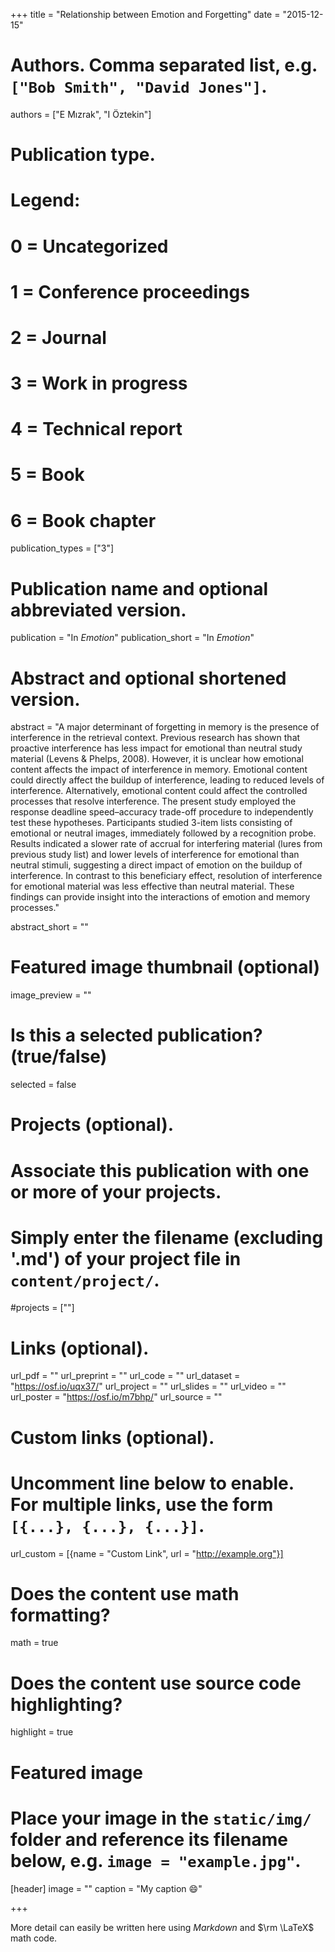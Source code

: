 +++
title = "Relationship between Emotion and Forgetting"
date = "2015-12-15"

# Authors. Comma separated list, e.g. `["Bob Smith", "David Jones"]`.
authors = ["E Mızrak", "I Öztekin"]

# Publication type.
# Legend:
# 0 = Uncategorized
# 1 = Conference proceedings
# 2 = Journal
# 3 = Work in progress
# 4 = Technical report
# 5 = Book
# 6 = Book chapter
publication_types = ["3"]

# Publication name and optional abbreviated version.
publication = "In *Emotion*"
publication_short = "In *Emotion*"

# Abstract and optional shortened version.
abstract = "A major determinant of forgetting in memory is the presence of interference in the retrieval context. Previous research has shown that proactive interference has less impact for emotional than neutral study material (Levens & Phelps, 2008). However, it is unclear how emotional content affects the impact of interference in memory. Emotional content could directly affect the buildup of interference, leading to reduced levels of interference. Alternatively, emotional content could affect the controlled processes that resolve interference. The present study employed the response deadline speed–accuracy trade-off procedure to independently test these hypotheses. Participants studied 3-item lists consisting of emotional or neutral images, immediately followed by a recognition probe. Results indicated a slower rate of accrual for interfering material (lures from previous study list) and lower levels of interference for emotional than neutral stimuli, suggesting a direct impact of emotion on the buildup of interference. In contrast to this beneficiary effect, resolution of interference for emotional material was less effective than neutral material. These findings can provide insight into the interactions of emotion and memory processes."

abstract_short = ""

# Featured image thumbnail (optional)
image_preview = ""

# Is this a selected publication? (true/false)
selected = false

# Projects (optional).
#   Associate this publication with one or more of your projects.
#   Simply enter the filename (excluding '.md') of your project file in `content/project/`.
#projects = [""]

# Links (optional).
url_pdf = ""
url_preprint = ""
url_code = ""
url_dataset = "https://osf.io/uqx37/"
url_project = ""
url_slides = ""
url_video = ""
url_poster = "https://osf.io/m7bhp/"
url_source = ""

# Custom links (optional).
#   Uncomment line below to enable. For multiple links, use the form `[{...}, {...}, {...}]`.
url_custom = [{name = "Custom Link", url = "http://example.org"}]

# Does the content use math formatting?
math = true

# Does the content use source code highlighting?
highlight = true

# Featured image
# Place your image in the `static/img/` folder and reference its filename below, e.g. `image = "example.jpg"`.
[header]
image = ""
caption = "My caption :smile:"

+++

More detail can easily be written here using *Markdown* and $\rm \LaTeX$ math code.
